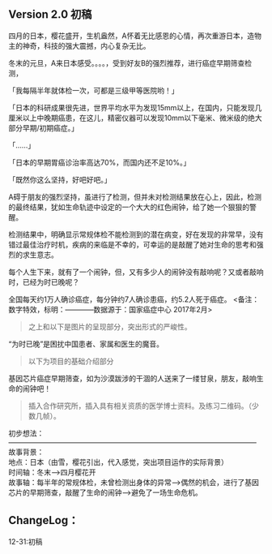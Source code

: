 ## Version 2.0 初稿

四月的日本，樱花盛开，生机盎然，A怀着无比感恩的心情，再次重游日本，造物主的神奇，科技的强大震撼，内心复杂无比。

冬末的元旦，A来日本感受。。。。，受到好友B的强烈推荐，进行癌症早期筛查检测，

「我每隔半年就体检一次，可都是三级甲等医院哟！」

「日本的科研成果很先进，世界平均水平为发现15mm以上，在国内，只能发现几厘米以上中晚期癌患，在这儿，精密仪器可以发现10mm以下毫米、微米级的绝大部分早期/初期癌症。」

「……」

「日本的早期胃癌诊治率高达70%，而国内还不足10%。」

「既然你这么坚持，好吧好吧。」

A碍于朋友的强烈坚持，虽进行了检测，但并未对检测结果放在心上，因此，检测的最终结果，犹如生命轨迹中设定的一个大大的红色闹钟，给了她一个狠狠的警醒。

检测结果中，明确显示常规体检不能检测到的潜在病变，好在发现的非常早，没有错过最佳治疗时机，疾病的来临是不幸的，可幸运的是敲醒了她对生命的思考和强烈的求生意志。

每个人生下来，就有了一个闹钟，但，又有多少人的闹钟没有敲响呢？又或者敲响时，已经为时已晚呢？

全国每天约1万人确诊癌症，每分钟约7人确诊患癌，约5.2人死于癌症。 <备注：数字特效，标明：————数据源于：国家癌症中心 2017年2月>

> 之上和以下是图片的呈现部分，突出形式的严峻性。

“为时已晚”是困扰中国患者、家属和医生的魔音。

> 以下为项目的基础介绍部分

基因芯片癌症早期筛查，如为沙漠跋涉的干涸的人送来了一缕甘泉，朋友，敲响生命的闹钟吧！

> 插入合作研究所，插入具有相关资质的医学博士资料。及练习二维码。（少数几帧）。



初步想法：
———————————————————————————————————
故事背景：<br>
地点：日本（由雪，樱花引出，代入感觉，突出项目运作的实际背景）<br>
时间轴：冬末——>四月樱花开<br>
故事轴：每半年的常规体检，未曾检测出身体的异常——>偶然的机会，进行了基因芯片的早期筛查，敲醒了生命的闹钟——>避免了一场生命危机。<br>

ChangeLog：<br>
------------
12-31:初稿
